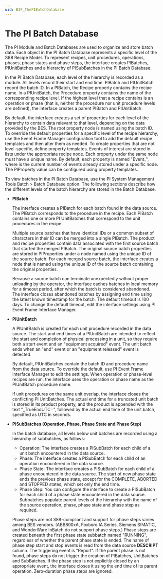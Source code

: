```yaml
---
uid: BIF_ThePIBatchDatabase
---
```


# The PI Batch Database

The PI Module and Batch Databases are used to organize and store batch data. Each object in the PI Batch Database represents a specific level of the S88 Recipe Model. To represent recipes, unit procedures, operations, phases, phase states and phase steps, the interface creates PIBatches, PIUnitBatches and a hierarchy of PISubBatches in the PI Batch Database.

In the PI Batch Database, each level of the hierarchy is recorded as a module. All levels record their start and end time. PIBatch and PIUnitBatch record the batch ID. In a PIBatch, the Recipe property contains the recipe name. In a PIUnitBatch, the Procedure property contains the name of the corresponding recipe level. If the highest level that a recipe contains is an operation or phase (that is, neither the procedure nor unit procedure levels are defined), the interface creates a parent PIBatch and PIUnitBatch.

By default, the interface creates a set of properties for each level of the hierarchy to contain data relevant to that level, depending on the data provided by the BES. The root property node is named using the batch ID. To override the default properties for a specific level of the recipe hierarchy, use the Event Frame Manager configuration tool to add the default recipe templates and then alter them as needed. To create properties that are not level-specific, define property templates. Events of interest are stored in lists under the appropriate recipe node. Each property under the same node must have a unique name. By default, each property is named "Event_<event count>", where <event count> is the current number of events already stored under a specific node. The PIProperty value can be configured using property templates.

To view batches in the PI Batch Database, use the PI System Management Tools Batch > Batch Database option. The following sections describe how the different levels of the batch hierarchy are stored in the Batch Database.

* **PIBatch**

    The interface creates a PIBatch for each batch found in the data source. The PIBatch corresponds to the procedure in the recipe. Each PIBatch contains one or more PI UnitBatches that correspond to the unit procedures in the recipe.

    Multiple source batches that have identical IDs or a common subset of characters in their ID can be merged into a single PIBatch. The product and recipe properties contain data associated with the first source batch that started the merged PIBatch. The original source batch properties are stored in PIProperties under a node named using the unique ID of the source batch. For each merged source batch, the interface creates a node that is named using the unique ID of the source batch containing the original properties.

    Because a source batch can terminate unexpectedly without proper unloading by the operator, the interface caches batches in local memory for a timeout period, after which the batch is considered abandoned. The interface closes abandoned batches by assigning end time using the latest known timestamp for the batch. The default timeout is 100 days. To change the default timeout, edit the interface settings using PI Event Frame Interface Manager.

* **PIUnitBatch**

    A PIUnitBatch is created for each unit procedure recorded in the data source. The start and end times of a PIUnitBatch are intended to reflect the start and completion of physical processing in a unit, so they require both a start event and an "equipment acquired" event. The unit batch ends when an "end" event or an "equipment released" event is detected. 

    By default, PIUnitBatches contain the batch ID and procedure name from the data source. To override the default, use PI Event Frame Interface Manager to edit the settings. When operation or phase-level recipes are run, the interface uses the operation or phase name as the PIUnitBatch procedure name. 

    If unit procedures on the same unit overlap, the interface closes the conflicting PI UnitBatches. The actual end time for a truncated unit batch is stored in its product property, and the product is appended with the text "_TrueEndUTC=", followed by the actual end time of the unit batch, specified as UTC in seconds. 

* **PISubBatches (Operation, Phase, Phase State and Phase Step)**

    In the batch database, all levels below unit batches are recorded using a hierarchy of subbatches, as follows:
    * Operation: The interface creates a PISubBatch for each child of a unit batch encountered in the data source.
    * Phase: The interface creates a PISubBatch for each child of an operation encountered in the data source.
    * Phase State: The interface creates a PISubBatch for each child of a phase encountered in the data source. The start of new phase state ends the previous phase state, except for the COMPLETE, ABORTED and STOPPED states, which set only the end time.
    * Phase Step: You can configure the interface to create a PISubBatch for each child of a phase state encountered in the data source.
    Subbatches populate parent levels of the hierarchy with the name of the source operation, phase, phase state and phase step as required. 

    Phase steps are not S88-compliant and support for phase steps varies among BES vendors. (ABB800xA, Foxboro IA Series, Siemens SIMATIC, and WonderWare InBatch do not support phase steps.) Phase steps are created beneath the first phase state subbatch named "RUNNING", regardless of whether the parent phase state is ended. The name of phase step start and stop events is read from the data source **DESCRIPT** column. The triggering event is "Report". If the parent phase is not found, phase steps do not trigger the creation of PIBatches, UnitBatches and SubBatches. If the phase step is not explicitly closed by an appropriate event, the interface closes it using the end time of its parent operation. Zero-duration phase steps are ignored. 

